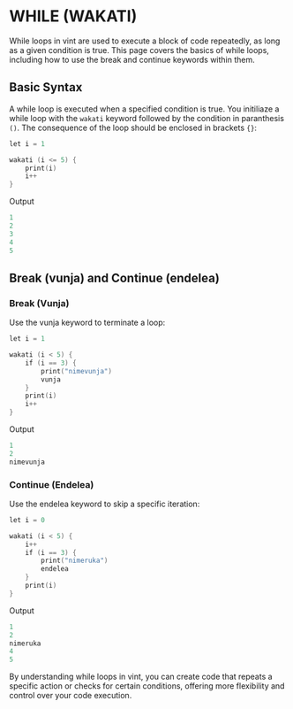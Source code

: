 # WHILE (WAKATI)

While loops in vint are used to execute a block of code repeatedly, as long as a given condition is true. This page covers the basics of while loops, including how to use the break and continue keywords within them.

## Basic Syntax

A while loop is executed when a specified condition is true. You initiliaze a while loop with the `wakati` keyword followed by the condition in paranthesis  `()`. The consequence of the loop should be enclosed in brackets `{}`:
```s
let i = 1

wakati (i <= 5) {
	print(i)
	i++
}
```
Output
```s
1
2
3
4
5
```

## Break (vunja) and Continue (endelea)
### Break (Vunja)

Use the vunja keyword to terminate a loop:

```s
let i = 1

wakati (i < 5) {
	if (i == 3) {
		print("nimevunja")
		vunja
	}
	print(i)
	i++
}
```
Output
```s
1
2
nimevunja
```

### Continue (Endelea)

Use the endelea keyword to skip a specific iteration:

```s
let i = 0

wakati (i < 5) {
	i++
	if (i == 3) {
		print("nimeruka")
		endelea
	}
	print(i)
}
```
Output
```s
1
2
nimeruka
4
5
```

By understanding while loops in vint, you can create code that repeats a specific action or checks for certain conditions, offering more flexibility and control over your code execution.